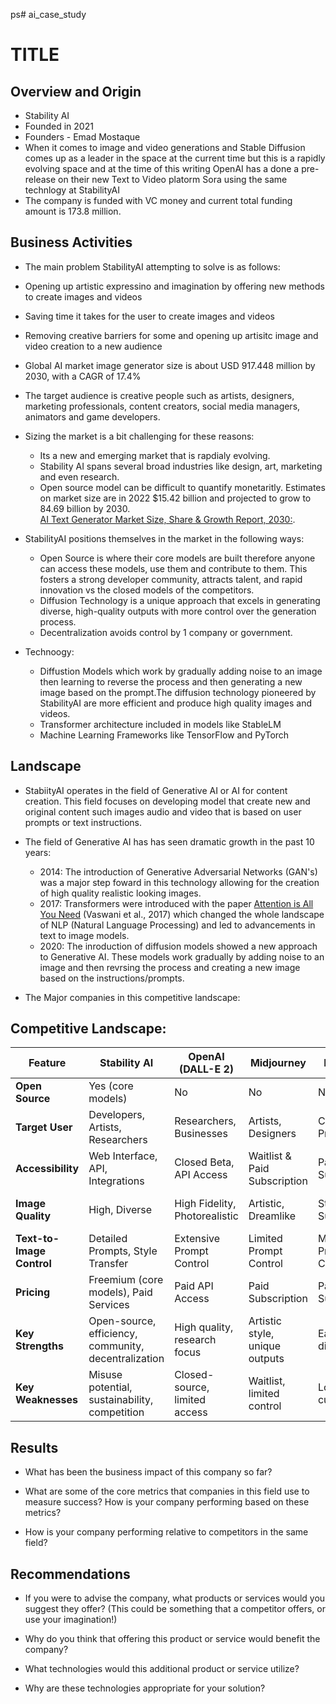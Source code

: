 ps# ai_case_study
# TITLE

## Overview and Origin

* Stability AI
* Founded in 2021
* Founders - Emad Mostaque
* When it comes to image and video generations and Stable Diffusion comes up as a leader in the space at the current time but this is a rapidly evolving space and at the time of this writing OpenAI has a done a pre-release on their new Text to Video platorm Sora using the same technlogy at StabilityAI
* The company is funded with VC money and current total funding amount is 173.8 million. 

## Business Activities

* The main problem StabilityAI attempting to solve is as follows:
- Opening up artistic expressino and imagination by offering new methods to create images and videos
- Saving time it takes for the user to create images and videos
- Removing creative barriers for some and opening up artisitc image and video creation to a new audience
- Global AI market image generator size is about USD 917.448 million by 2030, with a CAGR of 17.4% 

- The target audience is creative people such as artists, designers, marketing professionals, content creators, social media managers, animators and game developers. 
- Sizing the market is a bit challenging for these reasons:
    - Its a new and emerging market that is rapdialy evolving. 
    - Stability AI spans several broad industries like design, art, marketing and even research. 
    - Open source model can be difficult to quantify monetaritly. 
Estimates on market size are in 2022 $15.42 billion and projected to grow to 84.69 billion by 2030. <br />
[AI Text Generator Market Size, Share & Growth Report, 2030:](https://www.grandviewresearch.com/industry-analysis/ai-text-generator-market-report).
* StabilityAI positions themselves in the market in the following ways:
    - Open Source is where their core models are built therefore anyone can access these models, use them and contribute to them. This fosters a strong developer community, attracts talent, and rapid innovation vs the closed models of the competitors. 
    - Diffusion Technology is a unique approach that excels in generating diverse, high-quality outputs with more control over the generation process. 
    - Decentralization avoids control by 1 company or government. 

* Technoogy:
    - Diffustion Models which work by gradually adding noise to an image then learning to reverse the process and then generating a new image based on the prompt.The diffusion technology pioneered by StabilityAI are more efficient and produce high quality images and videos. 
    - Transformer architecture included in models like StableLM 
    - Machine Learning Frameworks like TensorFlow and PyTorch


## Landscape

* StabiityAI operates in the field of Generative AI or AI for content creation. This field focuses on developing model that create new and original content such images audio and video that is based on user prompts or text instructions. 
* The field of Generative AI has has seen dramatic growth in the past 10 years:
    - 2014: The introduction of Generative Adversarial Networks (GAN's) was a major step foward in this technology allowing for the creation of high quality realistic looking images. 
    - 2017: Transformers were introduced with the paper [Attention is All You Need](https://arxiv.org/pdf/1706.03762.pdf) (Vaswani et al., 2017) which changed the whole landscape of NLP (Natural Language Processing) and led to advancements in text to image models. 
    - 2020: The inroduction of diffusion models showed a new approach to Generative AI. These models work gradually by adding noise to an image and then revrsing the process and creating a new image based on the instructions/prompts. 

* The Major companies in this competitive landscape:
## Competitive Landscape:

**Feature** | **Stability AI** | **OpenAI (DALL-E 2)** | **Midjourney** | **RunwayML** | **Craiyon** | **NVIDIA** | **Google AI** |
------- | -------- | -------- | -------- | -------- | -------- | -------- | -------- |
**Open Source** | Yes (core models) | No | No | No | No | No | Limited |
**Target User** | Developers, Artists, Researchers | Researchers, Businesses | Artists, Designers | Creative Professionals | General Users | N/A | Researchers, Developers |
**Accessibility** | Web Interface, API, Integrations | Closed Beta, API Access | Waitlist & Paid Subscription | Paid Subscription | Free Web Interface | N/A | Limited Access |
**Image Quality** | High, Diverse | High Fidelity, Photorealistic | Artistic, Dreamlike | Stylized, Surreal | Varies, Meme-like | N/A | Varies |
**Text-to-Image Control** | Detailed Prompts, Style Transfer | Extensive Prompt Control | Limited Prompt Control | Moderate Prompt Control | Simple Prompts | N/A | Varies |
**Pricing** | Freemium (core models), Paid Services | Paid API Access | Paid Subscription | Paid Subscription | Free & Pro Versions | N/A | Research-focused |
**Key Strengths** | Open-source, efficiency, community, decentralization | High quality, research focus | Artistic style, unique outputs | Ease of use, diverse styles | Free access, meme generation | Hardware acceleration | Broad research focus |
**Key Weaknesses** | Misuse potential, sustainability, competition | Closed-source, limited access | Waitlist, limited control | Lower customization | Lower quality, potential bias | N/A | Limited user-facing applications |

## Results

* What has been the business impact of this company so far?

* What are some of the core metrics that companies in this field use to measure success? How is your company performing based on these metrics?

* How is your company performing relative to competitors in the same field?

## Recommendations

* If you were to advise the company, what products or services would you suggest they offer? (This could be something that a competitor offers, or use your imagination!)

* Why do you think that offering this product or service would benefit the company?

* What technologies would this additional product or service utilize?

* Why are these technologies appropriate for your solution?